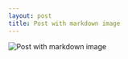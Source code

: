 ```yaml
---
layout: post
title: Post with markdown image
---
```


![Post with markdown image](/img/example.png)
